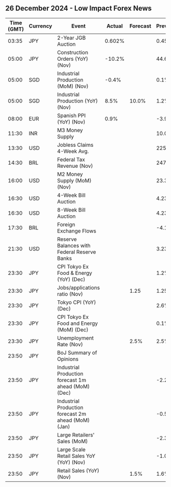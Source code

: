 ## 26 December 2024 - Low Impact Forex News

| Time (GMT) | Currency | Event | Actual | Forecast | Previous |
|------|----------|-------|--------|----------|----------|
| 03:35 | JPY | 2-Year JGB Auction | 0.602% |  | 0.454% |
| 05:00 | JPY | Construction Orders (YoY) (Nov) | -10.2% |  | 44.6% |
| 05:00 | SGD | Industrial Production (MoM) (Nov) | -0.4% |  | 0.1% |
| 05:00 | SGD | Industrial Production (YoY) (Nov) | 8.5% | 10.0% | 1.2% |
| 08:00 | EUR | Spanish PPI (YoY) (Nov) | 0.9% |  | -3.9% |
| 11:30 | INR | M3 Money Supply |  |  | 10.0% |
| 13:30 | USD | Jobless Claims 4-Week Avg. |  |  | 225.50K |
| 14:30 | BRL | Federal Tax Revenue (Nov) |  |  | 247.92B |
| 16:00 | USD | M2 Money Supply (MoM) (Nov) |  |  | 23.31T |
| 16:30 | USD | 4-Week Bill Auction |  |  | 4.230% |
| 16:30 | USD | 8-Week Bill Auction |  |  | 4.230% |
| 17:30 | BRL | Foreign Exchange Flows |  |  | -4.146B |
| 21:30 | USD | Reserve Balances with Federal Reserve Banks |  |  | 3.237T |
| 23:30 | JPY | CPI Tokyo Ex Food & Energy (YoY) (Dec) |  |  | 1.2% |
| 23:30 | JPY | Jobs/applications ratio (Nov) |  | 1.25 | 1.25 |
| 23:30 | JPY | Tokyo CPI (YoY) (Dec) |  |  | 2.6% |
| 23:30 | JPY | CPI Tokyo Ex Food and Energy (MoM) (Dec) |  |  | 0.1% |
| 23:30 | JPY | Unemployment Rate (Nov) |  | 2.5% | 2.5% |
| 23:50 | JPY | BoJ Summary of Opinions |  |  |  |
| 23:50 | JPY | Industrial Production forecast 1m ahead (MoM) (Dec) |  |  | -2.2% |
| 23:50 | JPY | Industrial Production forecast 2m ahead (MoM) (Jan) |  |  | -0.5% |
| 23:50 | JPY | Large Retailers' Sales (MoM) |  |  | -2.3% |
| 23:50 | JPY | Large Scale Retail Sales YoY (YoY) (Nov) |  |  | -1.0% |
| 23:50 | JPY | Retail Sales (YoY) (Nov) |  | 1.5% | 1.6% |
